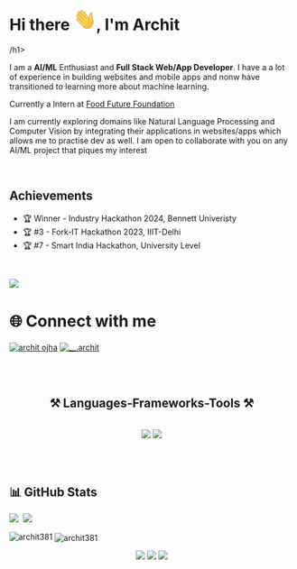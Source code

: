<h1 align="left"> Hi there <img src="https://github.com/Aniruddh-482/Aniruddh-482/blob/main/My_Assets/Gifs/Hi.gif" alt = "hi" width="40px" height="40px">, I'm Archit</h1>/h1>

<br />

I am a **AI/ML** Enthusiast and **Full Stack Web/App Developer**. I have a a lot of experience in building websites and mobile apps and nonw have transitioned to learning more about machine learning.
<br/>

Currently a Intern at <a href="https://www.foodfuturefoundation.org/">Food Future Foundation</a>

I am currently exploring domains like Natural Language Processing and Computer Vision by integrating their applications in websites/apps which allows me to practise dev as well. I am open to collaborate with you on any AI/ML project that piques my interest

<br />

## Achievements
- 🏆 Winner - Industry Hackathon 2024, Bennett Univeristy
- 🏆 #3 - Fork-IT Hackathon 2023, IIIT-Delhi
- 🏆 #7 - Smart India Hackathon, University Level

<br />

![](https://user-images.githubusercontent.com/73097560/115834477-dbab4500-a447-11eb-908a-139a6edaec5c.gif)

# 🌐 Connect with me

<p align="left">
<a href="https://linkedin.com/in/archit ojha" target="blank"><img align="center" src="https://raw.githubusercontent.com/rahuldkjain/github-profile-readme-generator/master/src/images/icons/Social/linked-in-alt.svg" alt="archit ojha" height="30" width="40" /></a>
<a href="https://instagram.com/__.archit" target="blank"><img align="center" src="https://raw.githubusercontent.com/rahuldkjain/github-profile-readme-generator/master/src/images/icons/Social/instagram.svg" alt="__.archit" height="30" width="40" /></a>
</p>

<br></br>


<h2 align="center">⚒️ Languages-Frameworks-Tools ⚒️</h2>
<br/>
<div align="center">
    <img src="https://skillicons.dev/icons?i=react,androidstudio,nextjs,html,css,tailwind,tensorflow,selenium,opencv,fastapi,docker," />
    <img src="https://skillicons.dev/icons?i=python,javascript,typescript,cpp,java,supabase,firebase,kotlin,mysql," /><br>
</div>

<br></br>

## 📊 GitHub Stats

<a><img width="48%" src="https://github-readme-stats.vercel.app/api?username=Archit381&show_icons=true&hide_border=true&theme=radical" />&nbsp; <img width="51%" src="https://github-readme-streak-stats.herokuapp.com/?user=Archit381&hide_border=true&theme=radical" /></a>

<p><img align="left" src="https://github-readme-stats.vercel.app/api/top-langs/?username=Archit381&theme=radical&hide_border=true&include_all_commits=true&count_private=true&layout=compact" alt="archit381" /></p>

<p>&nbsp;<img align="center" src="https://github-readme-stats.vercel.app/api?username=Archit381&theme=radical&hide_border=true&include_all_commits=true&count_private=true" alt="archit381" /></p>


<div align="center">
  <img src="https://user-images.githubusercontent.com/74038190/213866269-5d00981c-7c98-46d7-8a8e-16f462f15227.gif" width="200" />
  <img src="https://user-images.githubusercontent.com/74038190/213866269-5d00981c-7c98-46d7-8a8e-16f462f15227.gif" width="200" />
  <img src="https://user-images.githubusercontent.com/74038190/213866269-5d00981c-7c98-46d7-8a8e-16f462f15227.gif" width="200" />
</div>


